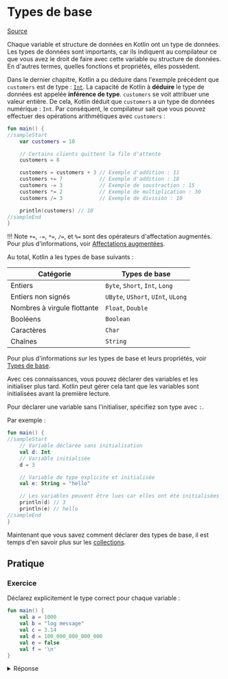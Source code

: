 # Types de base

[Source](https://kotlinlang.org/docs/kotlin-tour-basic-types.html)

Chaque variable et structure de données en Kotlin ont un type de données. Les types de données sont importants, car ils
indiquent au compilateur ce que vous avez le droit de faire avec cette variable ou structure de données. En d'autres
termes, quelles fonctions et propriétés, elles possèdent.

Dans le dernier chapitre, Kotlin a pu déduire dans l'exemple précédent que `customers` est de
type : [`Int`](https://kotlinlang.org/api/latest/jvm/stdlib/kotlin/-int/).
La capacité de Kotlin à **déduire** le type de données est appelée **inférence de type**. `customers` se voit attribuer
une valeur entière. De cela, Kotlin déduit que `customers` a un type de données numérique : `Int`. Par conséquent, le
compilateur sait que vous pouvez effectuer des opérations arithmétiques avec `customers` :

```kotlin
fun main() {
//sampleStart
    var customers = 10

    // Certains clients quittent la file d'attente
    customers = 8

    customers = customers + 3 // Exemple d'addition : 11
    customers += 7            // Exemple d'addition : 18
    customers -= 3            // Exemple de soustraction : 15
    customers *= 2            // Exemple de multiplication : 30
    customers /= 3            // Exemple de division : 10

    println(customers) // 10
//sampleEnd
}
```

!!! Note
    `+=`, `-=`, `*=`, `/=`, et `%=` sont des opérateurs d'affectation augmentés. Pour plus d'informations,
    voir [Affectations augmentées](https://kotlinlang.org/docs/operator-overloading.html#augmented-assignments).

Au total, Kotlin a les types de base suivants :

| **Catégorie**               | **Types de base**                  |
|-----------------------------|------------------------------------|
| Entiers                     | `Byte`, `Short`, `Int`, `Long`     |
| Entiers non signés          | `UByte`, `UShort`, `UInt`, `ULong` |
| Nombres à virgule flottante | `Float`, `Double`                  |
| Booléens                    | `Boolean`                          |
| Caractères                  | `Char`                             |
| Chaînes                     | `String`                           |

Pour plus d'informations sur les types de base et leurs propriétés,
voir [Types de base](https://kotlinlang.org/docs/basic-types.html).

Avec ces connaissances, vous pouvez déclarer des variables et les initialiser plus tard. Kotlin peut gérer cela tant que
les variables sont initialisées avant la première lecture.

Pour déclarer une variable sans l'initialiser, spécifiez son type avec `:`.

Par exemple :

```kotlin
fun main() {
//sampleStart
    // Variable déclarée sans initialisation
    val d: Int
    // Variable initialisée
    d = 3

    // Variable de type explicite et initialisée
    val e: String = "hello"

    // Les variables peuvent être lues car elles ont été initialisées
    println(d) // 3
    println(e) // hello
//sampleEnd
}
```

Maintenant que vous savez comment déclarer des types de base, il est temps d'en savoir plus sur
les [collections](04-collections.md).

## Pratique

### Exercice

Déclarez explicitement le type correct pour chaque variable :

```kotlin
fun main() {
    val a = 1000
    val b = "log message"
    val c = 3.14
    val d = 100_000_000_000_000
    val e = false
    val f = '\n'
}
```

<details>
    <summary>Réponse</summary>

```kotlin
fun main() {
    val a: Int = 1000
    val b: String = "log message"
    val c: Double = 3.14
    val d: Long = 100_000_000_000
    val e: Boolean = false
    val f: Char = '\n'
}
```
</details>
<br>
